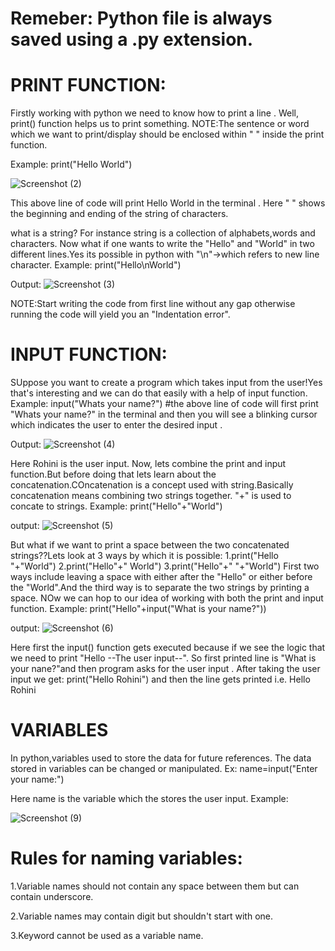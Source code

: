 # Remeber: Python file is always saved using a .py extension.

# PRINT FUNCTION:
Firstly working with python we need to know how to print a line .
Well, print() function helps us to print something.
NOTE:The sentence or word which we want to print/display  should be enclosed within " " inside the print function.

Example:
print("Hello World")

![Screenshot (2)](https://github.com/Mili-sou/Day_1_of_100_days_of_python/assets/155342372/3c8e4b14-6cc9-4d57-9dac-fdb05106d19a)

This above line of code will print Hello World in the terminal .
Here " " shows the beginning and ending of the string of characters.

what is a string?
For instance string is a collection of alphabets,words and characters.
Now what if one wants to write the "Hello" and "World" in two different lines.Yes its possible in python with "\n"->which refers to new line character.
Example:
print("Hello\nWorld")

Output:
![Screenshot (3)](https://github.com/Mili-sou/Day_1_of_100_days_of_python/assets/155342372/bec00772-70eb-4783-a20b-211b76f7bf0e)

NOTE:Start writing the code from first line without any gap otherwise running the code will yield you an "Indentation error".

# INPUT FUNCTION:
SUppose you want to create a program which takes input from the user!Yes that's interesting and we can do that easily with a help of input function.
Example:
input("Whats your name?")
#the above line of code will first print "Whats your name?" in the terminal and then you will see a blinking cursor which indicates the user to enter the desired input .

Output:
![Screenshot (4)](https://github.com/Mili-sou/Day_1_of_100_days_of_python/assets/155342372/f7c3defa-ba13-4fa0-94d4-56649fb4bcc4)

Here Rohini is the user input.
Now, lets combine the print and input function.But before doing that lets learn about the concatenation.COncatenation is a concept used with string.Basically concatenation means combining two strings together.
"+" is used to concate to strings.
Example:
print("Hello"+"World")

output:
![Screenshot (5)](https://github.com/Mili-sou/Day_1_of_100_days_of_python/assets/155342372/736f94b3-a977-42a6-8427-46312d208e86)

But what if we want to print a space between the two concatenated strings??Lets look at 3 ways by which it is possible:
1.print("Hello "+"World")
2.print("Hello"+" World")
3.print("Hello"+" "+"World")
First two ways include leaving a space with either after the "Hello" or either before the "World".And the third way is to separate the two strings by printing a space.
NOw we can hop to our idea of working with both the print and input function.
Example:
print("Hello"+input("What is your name?"))

output:
![Screenshot (6)](https://github.com/Mili-sou/Day_1_of_100_days_of_python/assets/155342372/a9fb0cac-41d0-4b71-b7bc-c62503d514b9)

Here first the input() function gets executed because if we see the logic that we need to print "Hello --The user input--". So first printed line is "What is your nane?"and then program asks for the user input .
After taking the user input we get:
print("Hello Rohini")
and then the line gets printed i.e. Hello Rohini

# VARIABLES
In python,variables used to store the data for future references. The data stored in variables can be changed or manipulated.
Ex:
name=input("Enter your name:")

Here name is the variable which the stores the user input.
Example:

![Screenshot (9)](https://github.com/Mili-sou/Day_1_of_100_days_of_python/assets/155342372/bcc44e59-0851-459d-b356-42158d9537f3)

# Rules for naming variables:
1.Variable names should not contain any space between them but can contain underscore.

2.Variable names may contain digit but shouldn't start with one.

3.Keyword cannot be used as a variable name.


